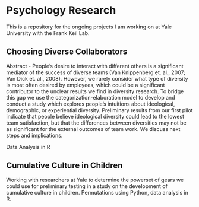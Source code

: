 # Psychology Research

This is a repository for the ongoing projects I am working on at Yale University with the Frank Keil Lab. 

## Choosing Diverse Collaborators
Abstract - People’s desire to interact with different others is a significant mediator of the success of diverse teams (Van Knippenberg et. al., 2007; Van Dick et. al., 2008). However, we rarely consider what type of diversity is most often desired by employees, which could be a significant contributor to the unclear results we find in diversity research. To bridge this gap we use the categorization-elaboration model to develop and conduct a study which explores people’s intuitions about ideological, demographic, or experiential diversity. Preliminary results from our first pilot indicate that people believe ideological diversity could lead to the lowest team satisfaction, but that the differences between diversities may not be as significant for the external outcomes of team work. We discuss next steps and implications. 

Data Analysis in R

## Cumulative Culture in Children
Working with researchers at Yale to determine the powerset of gears we could use for preliminary testing in a study on the development of cumulative culture in children. Permutations using Python, data analysis in R. 




